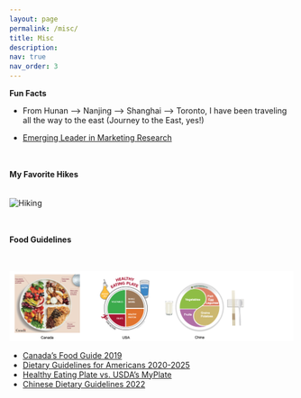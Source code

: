```yaml
---
layout: page
permalink: /misc/
title: Misc
description:
nav: true
nav_order: 3
---
```


**Fun Facts**

* From Hunan –> Nanjing –> Shanghai –> Toronto, I have been traveling all the way to the east (Journey to the East, yes!)

* <a href='https://arthurweilu.com/'>Emerging Leader in Marketing Research</a>
<br/><br/><br/>

**My Favorite Hikes**
<br/><br/><br/>
![Hiking](/assets/img/Hiking.png "Hiking")
<br/><br/><br/>


<!-- **Chi Map (China and World)** -->


**Food Guidelines**
<br/><br/><br/>
<!-- ![FoodGuide](/assets/img/FoodGuide2.png "FoodGuide") -->
[![FoodGuide](/assets/img/FoodGuide.png)](https://food-guide.canada.ca/en/)

* <a href='https://food-guide.canada.ca/en/'>Canada’s Food Guide 2019</a>
* <a href='https://www.hsph.harvard.edu/nutritionsource/healthy-eating-plate-vs-usda-myplate/'>Dietary Guidelines for Americans 2020-2025</a>
* <a href='https://www.hsph.harvard.edu/nutritionsource/healthy-eating-plate-vs-usda-myplate/'>Healthy Eating Plate vs. USDA’s MyPlate</a>
* <a href='http://dg.cnsoc.org/imgnewslist_0602_1.htm'>Chinese Dietary Guidelines 2022</a>
<br/><br/><br/> 
